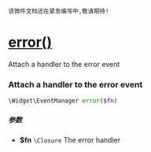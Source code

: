     该微件文档还在紧急编写中,敬请期待!
[error()](http://twinh.github.com/widget/api/error)
===================================================

Attach a handler to the error event

### Attach a handler to the error event
```php
\Widget\EventManager error($fn)
```

##### 参数
* **$fn** `\Closure` The error handler

